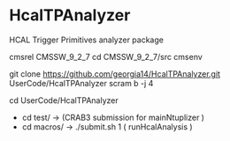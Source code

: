 # HcalTPAnalyzer
HCAL Trigger Primitives analyzer package

cmsrel CMSSW_9_2_7
cd CMSSW_9_2_7/src
cmsenv

git clone https://github.com/georgia14/HcalTPAnalyzer.git UserCode/HcalTPAnalyzer
scram b -j 4

cd UserCode/HcalTPAnalyzer
- cd test/ -> (CRAB3 submission for mainNtuplizer )
- cd macros/ -> ./submit.sh 1 ( runHcalAnalysis )
